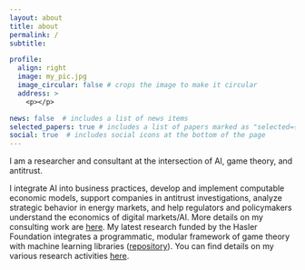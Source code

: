 ```yaml
---
layout: about
title: about
permalink: /
subtitle:

profile:
  align: right
  image: my_pic.jpg
  image_circular: false # crops the image to make it circular
  address: >
    <p></p>

news: false  # includes a list of news items
selected_papers: true # includes a list of papers marked as "selected={true}"
social: true  # includes social icons at the bottom of the page
---
```


I am a researcher and consultant at the intersection of AI, game theory, and antitrust.

I integrate AI into business practices, develop and implement computable economic models, support companies in antitrust investigations, analyze strategic behavior in energy markets, and help regulators and policymakers understand the economics of digital markets/AI. More details on my consulting work are <a href="https://neschenbaum.github.io/consulting/">here</a>.
My latest research funded by the Hasler Foundation integrates a programmatic, modular framework of game theory with machine learning libraries (<a href="https://neschenbaum.github.io/projects/2_project/">repository</a>). You can find details on my various research activities <a href="https://neschenbaum.github.io/projects/">here</a>.
